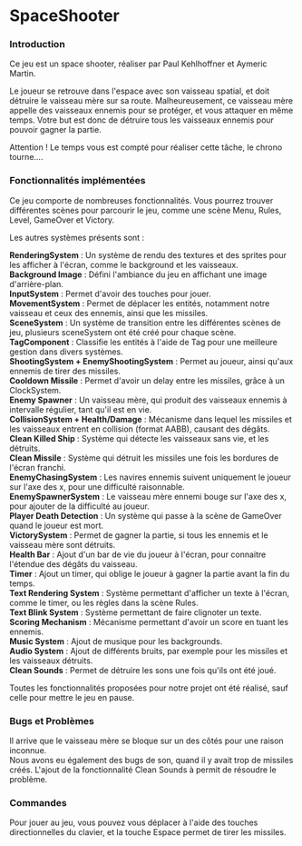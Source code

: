 # SpaceShooter

### Introduction

Ce jeu est un space shooter, réaliser par Paul Kehlhoffner et Aymeric Martin.

Le joueur se retrouve dans l'espace avec son vaisseau spatial, et doit détruire le vaisseau mère sur sa route. Malheureusement, ce vaisseau mère appelle des vaisseaux ennemis pour se protéger, et vous attaquer en même temps. Votre but est donc de détruire tous les vaisseaux ennemis pour pouvoir gagner la partie.

Attention ! Le temps vous est compté pour réaliser cette tâche, le chrono tourne....

### Fonctionnalités implémentées

Ce jeu comporte de nombreuses fonctionnalités. Vous pourrez trouver différentes scènes pour parcourir le jeu, comme une scène Menu, Rules, Level, GameOver et Victory.

Les autres systèmes présents sont :

__RenderingSystem__ : Un système de rendu des textures et des sprites pour les afficher à l'écran, comme le background et les vaisseaux.  
__Background Image__ : Défini l'ambiance du jeu en affichant une image d'arrière-plan.  
__InputSystem__ : Permet d'avoir des touches pour jouer.  
__MovementSystem__ : Permet de déplacer les entités, notamment notre vaisseau et ceux des ennemis, ainsi que les missiles.  
__SceneSystem__ : Un système de transition entre les différentes scènes de jeu, plusieurs sceneSystem ont été créé pour chaque scène.  
__TagComponent__ : Classifie les entités à l'aide de Tag pour une meilleure gestion dans divers systèmes.  
__ShootingSystem + EnemyShootingSystem__ : Permet au joueur, ainsi qu'aux ennemis de tirer des missiles.  
__Cooldown Missile__ : Permet d'avoir un delay entre les missiles, grâce à un ClockSystem.  
__Enemy Spawner__ : Un vaisseau mère, qui produit des vaisseaux ennemis à intervalle régulier, tant qu'il est en vie.  
__CollisionSystem + Health/Damage__ : Mécanisme dans lequel les missiles et les vaisseaux entrent en collision (format AABB), causant des dégâts.  
__Clean Killed Ship__ : Système qui détecte les vaisseaux sans vie, et les détruits.  
__Clean Missile__ : Système qui détruit les missiles une fois les bordures de l'écran franchi.  
__EnemyChasingSystem__ : Les navires ennemis suivent uniquement le joueur sur l'axe des x, pour une difficulté raisonnable.  
__EnemySpawnerSystem__ : Le vaisseau mère ennemi bouge sur l'axe des x, pour ajouter de la difficulté au joueur.  
__Player Death Detection__ : Un système qui passe à la scène de GameOver quand le joueur est mort.  
__VictorySystem__ : Permet de gagner la partie, si tous les ennemis et le vaisseau mère sont détruits.  
__Health Bar__ : Ajout d'un bar de vie du joueur à l'écran, pour connaitre l'étendue des dégâts du vaisseau.  
__Timer__ : Ajout un timer, qui oblige le joueur à gagner la partie avant la fin du temps.  
__Text Rendering System__ : Système permettant d'afficher un texte à l'écran, comme le timer, ou les règles dans la scène Rules.  
__Text Blink System__ : Système permettant de faire clignoter un texte.  
__Scoring Mechanism__ : Mécanisme permettant d'avoir un score en tuant les ennemis.  
__Music System__ : Ajout de musique pour les backgrounds.  
__Audio System__ : Ajout de différents bruits, par exemple pour les missiles et les vaisseaux détruits.  
__Clean Sounds__ : Permet de détruire les sons une fois qu'ils ont été joué.  

Toutes les fonctionnalités proposées pour notre projet ont été réalisé, sauf celle pour mettre le jeu en pause.

### Bugs et Problèmes

Il arrive que le vaisseau mère se bloque sur un des côtés pour une raison inconnue.  
Nous avons eu également des bugs de son, quand il y avait trop de missiles créés. L'ajout de la fonctionnalité Clean Sounds à permit de résoudre le problème.

### Commandes

Pour jouer au jeu, vous pouvez vous déplacer à l'aide des touches directionnelles du clavier, et la touche Espace permet de tirer les missiles.